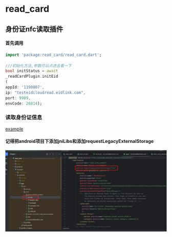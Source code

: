# read_card

## 身份证nfc读取插件

#### 首先调用

```dart
import 'package:read_card/read_card.dart';

///初始化方法,参数可以点进去看一下
bool initStatus = await
_readCardPlugin.initEid
(
appId: '1190807',
ip: "testeidcloudread.eidlink.com",
port: 9989,
envCode: 26814);
```

### 读取身份证信息

[example](example/lib/read_id.dart)

#### 记得把android项目下添加jniLibs和添加requestLegacyExternalStorage
![img.png](img.png)